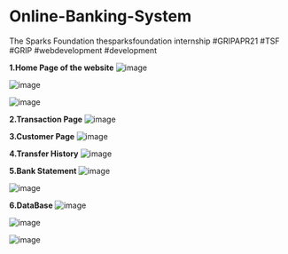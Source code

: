 # Online-Banking-System
The Sparks Foundation thesparksfoundation internship #GRIPAPR21 #TSF #GRIP #webdevelopment #development

**1.Home Page of the website**
![image](https://user-images.githubusercontent.com/75359203/114749240-5ac9ba80-9d70-11eb-919f-14787ed57b2d.png)

![image](https://user-images.githubusercontent.com/75359203/114749603-ba27ca80-9d70-11eb-8a1d-fc159ea4643f.png)

![image](https://user-images.githubusercontent.com/75359203/114749719-d7f52f80-9d70-11eb-8954-8a707195d217.png)

**2.Transaction Page**
![image](https://user-images.githubusercontent.com/75359203/114750920-28b95800-9d72-11eb-9a14-a4efe86c6d05.png)

**3.Customer Page**
![image](https://user-images.githubusercontent.com/75359203/114751244-88affe80-9d72-11eb-9ee8-20b376508d75.png)

**4.Transfer History**
![image](https://user-images.githubusercontent.com/75359203/114751341-ac734480-9d72-11eb-81b2-caa48f4a75a6.png)

**5.Bank Statement**
![image](https://user-images.githubusercontent.com/75359203/114751467-ce6cc700-9d72-11eb-8b82-7ccad584a0e4.png)

![image](https://user-images.githubusercontent.com/75359203/114751567-ee03ef80-9d72-11eb-90a3-8006696b90f3.png)

**6.DataBase**
![image](https://user-images.githubusercontent.com/75359203/114751709-1ab80700-9d73-11eb-94ae-4019155c5b6f.png)

![image](https://user-images.githubusercontent.com/75359203/114751883-5652d100-9d73-11eb-9719-1fde9dbbda72.png)

![image](https://user-images.githubusercontent.com/75359203/114751941-68347400-9d73-11eb-8903-9d0bd3cf88fd.png)
